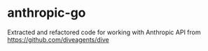# anthropic-go


Extracted and refactored code for working with Anthropic API from https://github.com/diveagents/dive